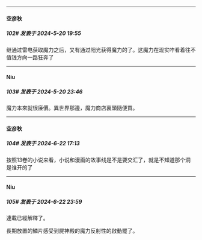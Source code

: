 ﻿
*****

####  空彦秋  
##### 102#       发表于 2024-5-20 19:55

继通过雷电获取魔力之后，又有通过阳光获得魔力的了。这魔力在现实咋看着往不值钱方向一路狂奔了

*****

####  Niu  
##### 103#       发表于 2024-5-20 23:46

魔力本來就很廉價。異世界那邊，魔力商店裏頭隨便買。

*****

####  空彦秋  
##### 104#       发表于 2024-6-22 17:13

按照13卷的小说来看，小说和漫画的故事线是不是要交汇了，就是不知道那个洞是谁开的了


*****

####  Niu  
##### 105#       发表于 2024-6-22 23:59

連載已經解釋了。

長期放置的鱗片感受到屍神殿的魔力反射性的啟動罷了。

